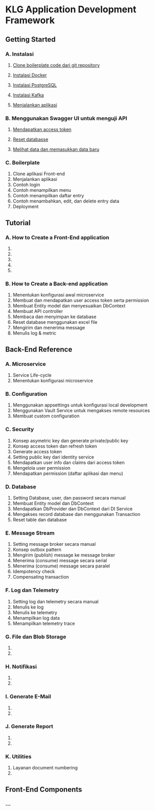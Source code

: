 ﻿# KLG Application Development Framework

## Getting Started

### A. Instalasi 

1. [Clone boilerplate code dari git repository](docs/getting-started/getting-started.md#CloneBoilerplate)

2. [Instalasi Docker](docs/getting-started/getting-started.md#InstalasiDocker)

3. [Instalasi PostgreSQL](docs/getting-started/getting-started.md#InstalasiPostgreSQL)

4. [Instalasi Kafka](docs/getting-started/getting-started.md#InstalasiKafka)

5. [Menjalankan aplikasi](docs/getting-started/getting-started.md#MenjalankanAplikasi)

### B. Menggunakan Swagger UI untuk menguji API

1. [Mendapatkan access token](docs/getting-started/using-swaggerui.md#accesstoken)

2. [Reset databasse](docs/getting-started/using-swaggerui.md#resetdb)

3. [Melihat data dan memasukkan data baru](docs/getting-started/using-swaggerui.md#crud)

### C. Boilerplate
1. Clone aplikasi Front-end
2. Menjalankan aplikasi
3. Contoh login
4. Contoh menampilkan menu
5. Contoh menampilkan daftar entry
6. Contoh menambahkan, edit, dan delete entry data
7. Deployment


## Tutorial

### A. How to Create a Front-End application
1.
2.
3.
4.
5.

### B. How to Create a Back-end application

1. Menentukan konfigurasi awal microservice 
2. Membuat dan mendapatkan user access token serta permission
3. Membuat Entity model dan menyesuaikan DbContext
4. Membuat API controller
5. Membaca dan menyimpan ke database
6. Reset database menggunakan excel file
7. Mengirim dan menerima message
8. Menulis log & metric


## Back-End Reference

### A. Microservice
1. Service Life-cycle
2. Menentukan konfigurasi microservice

### B. Configuration
1. Menggunakan appsettings untuk konfigurasi local development
2. Menggunakan Vault Service untuk mengakses remote resources
3. Membuat custom configuration

### C. Security
1. Konsep asymetric key dan generate private/public key
2. Konsep access token dan refresh token
3. Generate access token
4. Setting public key dari identity service
5. Mendapatkan user info dan claims dari access token
6. Mengelola user permission
7. Mendapatkan permission (daftar aplikasi dan menu)

### D. Database
1. Setting Database, user, dan password secara manual
2. Membuat Entity model dan DbContext
3. Mendapatkan DbProvider dan DbContext dari DI Service
4. Mengakses record database dan menggunakan Transaction
5. Reset table dan database

### E. Message Stream
1. Setting message broker secara manual
2. Konsep outbox pattern
3. Mengirim (publish) message ke message broker
4. Menerima (consume) message secara serial
5. Menerima (consume) message secara paralel
6. Idempotency check
7. Compensating transaction

### F. Log dan Telemetry
1. Setting log dan telemetry secara manual
2. Menulis ke log
3. Menulis ke telemetry
4. Menampilkan log data
5. Menampilkan telemetry trace

### G. File dan Blob Storage
1.
2.

### H. Notifikasi
1.
2.

### I. Generate E-Mail
1.
2.

### J. Generate Report
1.
2.

### K. Utilities
1. Layanan document numbering
2.

## Front-End Components

### ...
